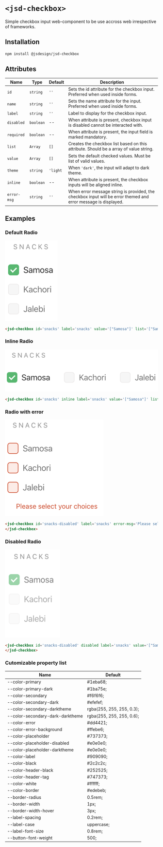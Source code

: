 # `<jsd-checkbox>` 

Simple checkbox input web-component to be use accross web irrespective of frameworks.

## Installation

```sh
npm install @jsdesign/jsd-checkbox
```

## Attributes

| Name | Type | Default | Description
| ---- | ---- | ------- | -----------
| `id` | `string` | `''` | Sets the id attribute for the checkbox input. Preferred when used inside forms.
| `name` | `string` | `''` | Sets the name attribute for the input. Preferred when used inside forms.
| `label` | `string` | `''` | Label to display for the checkbox input.
| `disabled` | `boolean` | -- | When attribute is present, checkbox input is disabled cannot be interacted with.
| `required` | `boolean` | -- | When attribute is present, the input field is marked mandatory.
| `list` | `Array` | `[]` | Creates the checkbox list based on this attribute. Should be a array of value string.
| `value` | `Array` | `[]` | Sets the default checked values. Must be list of valid values.
| `theme` | `string` | `'light` | When `'dark'`, the input will adapt to dark theme.
| `inline` | `boolean` | -- | When attribute is present, the checkbox inputs will be aligned inline.
| `error-msg` | `string` | `''` | When error message string is provided, the checkbox input will be error themed and error message is displayed.


## Examples

### Default Radio

![](images/checkbox.png)

```html 
<jsd-checkbox id='snacks' label='snacks' value='["Samosa"]' list='["Samosa", "Kachori", "Jalebi"]' onchange="test(event)"></jsd-checkbox>
```

### Inline Radio

![](images/checkbox-inline.png)

```html 
<jsd-checkbox id='snacks' inline label='snacks' value='["Samosa"]' list='["Samosa", "Kachori", "Jalebi"]'></jsd-checkbox>
```

### Radio with error

![](images/checkbox-error.png)

```html 
<jsd-checkbox id='snacks-disabled' label='snacks' error-msg='Please select your choices' list='["Samosa", "Kachori", "Jalebi"]'>
</jsd-checkbox>
```

### Disabled Radio

![](images/checkbox-disabled.png)

```html 
<jsd-checkbox id='snacks-disabled' disabled label='snacks' value='["Samosa"]' list='["Samosa", "Kachori", "Jalebi"]'>
</jsd-checkbox>
```

### Cutomizable property list

| Name | Default
| ---- | ---- 
|--color-primary | #1eba68;
|--color-primary-dark | #1ba75e;
|--color-secondary | #f6f6f6;
|--color-secondary-dark | #efefef;
|--color-secondary-darktheme | rgba(255, 255, 255, 0.3);
|--color-secondary-dark-darktheme | rgba(255, 255, 255, 0.6);
|--color-error | #dd4421;
|--color-error-background | #ffebe6;
|--color-placeholder | #737373;
|--color-placeholder-disabled | #e0e0e0;
|--color-placeholder-darktheme | #e0e0e0;
|--color-label | #909090;
|--color-black | #2c2c2c;
|--color-header-black | #252525;
|--color-header-tag | #747373;
|--color-white | #ffffff;
|--color-border | #edebeb;
|--border-radius | 0.5rem;
|--border-width | 1px;
|--border-width-hover | 3px;
|--label-spacing | 0.2rem;
|--label-case | uppercase;
|--label-font-size | 0.8rem;
|--button-font-weight | 500;
